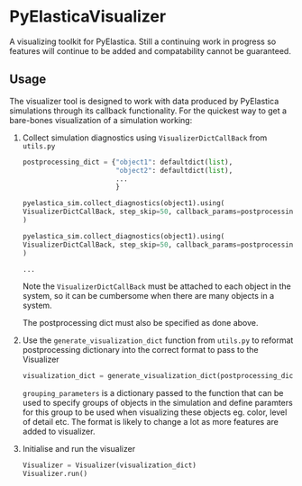 # PyElasticaVisualizer

A visualizing toolkit for PyElastica. Still a continuing work in progress so features will continue to be added and compatability cannot be guaranteed.

## Usage

The visualizer tool is designed to work with data produced by PyElastica simulations through its callback functionality. For the quickest way to get a bare-bones visualization of a simulation working:

1. Collect simulation diagnostics using `VisualizerDictCallBack` from `utils.py`

    ```python
    postprocessing_dict = {"object1": defaultdict(list),
                           "object2": defaultdict(list),
                           ...
                           }

    pyelastica_sim.collect_diagnostics(object1).using(
    VisualizerDictCallBack, step_skip=50, callback_params=postprocessing_dict["object1"]
    )

    pyelastica_sim.collect_diagnostics(object1).using(
    VisualizerDictCallBack, step_skip=50, callback_params=postprocessing_dict["object1"]
    )

    ...

    ```

    Note the `VisualizerDictCallBack` must be attached to each object in the system, so it can be cumbersome when there are many objects in a system.

    The postprocessing dict must also be specified as done above.

2. Use the `generate_visualization_dict` function from `utils.py` to reformat postprocessing dictionary into the correct format to pass to the Visualizer

    ```python
    visualization_dict = generate_visualization_dict(postprocessing_dict, grouping_parameters=None)
    ```

    `grouping_parameters` is a dictionary passed to the function that can be used to specify groups of objects in the simulation and define paramters for this group to be used when visualizing these objects eg. color, level of detail etc.
    The format is likely to change a lot as more features are added to visualizer.

3. Initialise and run the visualizer

    ```python
    Visualizer = Visualizer(visualization_dict)
    Visualizer.run()
    ```
